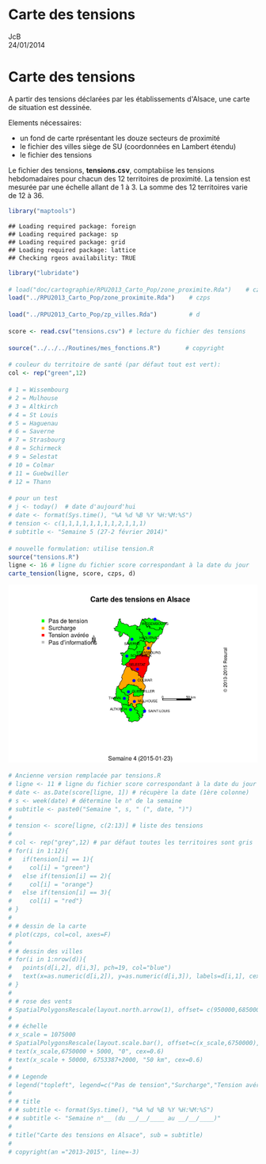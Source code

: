# Carte des tensions
JcB  
24/01/2014  

Carte des tensions
========================================================

A partir des tensions déclarées par les établissements d'Alsace, une carte de situation est dessinée.

Elements nécessaires:

- un fond de carte rprésentant les douze secteurs de proximité
- le fichier des villes siège de SU (coordonnées en Lambert étendu)
- le fichier des tensions

Le fichier des tensions, __tensions.csv__, comptabiise les tensions hebdomadaires pour chacun des 12 territoires de proximité. La tension est mesurée par une échelle allant de 1 à 3. La somme des 12 territoires varie de 12 à 36.


```r
library("maptools")
```

```
## Loading required package: foreign
## Loading required package: sp
## Loading required package: grid
## Loading required package: lattice
## Checking rgeos availability: TRUE
```

```r
library("lubridate")

# load("doc/cartographie/RPU2013_Carto_Pop/zone_proximite.Rda")    # czps
load("../RPU2013_Carto_Pop/zone_proximite.Rda")    # czps

load("../RPU2013_Carto_Pop/zp_villes.Rda")         # d

score <- read.csv("tensions.csv") # lecture du fichier des tensions

source("../../../Routines/mes_fonctions.R")       # copyright

# couleur du territoire de santé (par défaut tout est vert):
col <- rep("green",12)

# 1 = Wissembourg
# 2 = Mulhouse
# 3 = Altkirch
# 4 = St Louis
# 5 = Haguenau
# 6 = Saverne
# 7 = Strasbourg
# 8 = Schirmeck
# 9 = Selestat
# 10 = Colmar
# 11 = Guebwiller
# 12 = Thann

# pour un test
# j <- today()  # date d'aujourd'hui
# date <- format(Sys.time(), "%A %d %B %Y %H:%M:%S")
# tension <- c(1,1,1,1,1,1,1,1,2,1,1,1)
# subtitle <- "Semaine 5 (27-2 février 2014)"

# nouvelle formulation: utilise tension.R
source("tensions.R")
ligne <- 16 # ligne du fichier score correspondant à la date du jour
carte_tension(ligne, score, czps, d)
```

![](carte_tensions_files/figure-html/zp_source-1.png) 

```r
# Ancienne version remplacée par tensions.R
# ligne <- 11 # ligne du fichier score correspondant à la date du jour
# date <- as.Date(score[ligne, 1]) # récupère la date (1ère colonne)
# s <- week(date) # détermine le n° de la semaine
# subtitle <- paste0("Semaine ", s, " (", date, ")")
# 
# tension <- score[ligne, c(2:13)] # liste des tensions
# 
# col <- rep("grey",12) # par défaut toutes les territoires sont gris
# for(i in 1:12){
#   if(tension[i] == 1){
#     col[i] = "green"}
#   else if(tension[i] == 2){
#     col[i] = "orange"}
#   else if(tension[i] == 3){
#     col[i] = "red"}
# }
# 
# # dessin de la carte
# plot(czps, col=col, axes=F)
# 
# # dessin des villes
# for(i in 1:nrow(d)){
#   points(d[i,2], d[i,3], pch=19, col="blue")
#   text(x=as.numeric(d[i,2]), y=as.numeric(d[i,3]), labels=d[i,1], cex=0.6, pos=d[i,4])
# }
# 
# # rose des vents
# SpatialPolygonsRescale(layout.north.arrow(1), offset= c(950000,6850000), scale = 15000, col="grey",plot.grid=F)
# 
# # échelle
# x_scale = 1075000
# SpatialPolygonsRescale(layout.scale.bar(), offset=c(x_scale,6750000), height = 0.05, scale=50000, fill=c("transparent","black"), plot.grid=F)
# text(x_scale,6750000 + 5000, "0", cex=0.6)
# text(x_scale + 50000, 6753387+2000, "50 km", cex=0.6)
# 
# # Legende
# legend("topleft", legend=c("Pas de tension","Surcharge","Tension avérée","Pas d'informations"), col=c("green","orange","red","grey"), pch=15, bty="n")
# 
# # title
# # subtitle <- format(Sys.time(), "%A %d %B %Y %H:%M:%S")
# # subtitle <- "Semaine n°__ (du __/__/____ au __/__/____)"
# 
# title("Carte des tensions en Alsace", sub = subtitle)
# 
# copyright(an ="2013-2015", line=-3)
```
